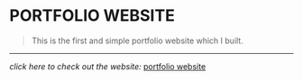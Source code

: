 # PORTFOLIO WEBSITE
>This is the first and simple portfolio website which I built.
---
*click  here to check out the website:*
[portfolio website](https://nikhilchintawar.github.io/portfolio/)
